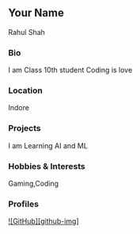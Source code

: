 ## Your Name
Rahul Shah
### Bio
I am Class 10th student Coding is love

### Location
Indore

### Projects
I am Learning AI and ML

### Hobbies & Interests
Gaming,Coding

### Profiles
[![GitHub][github-img]](https://github.com/Rahulshah192006/) 
